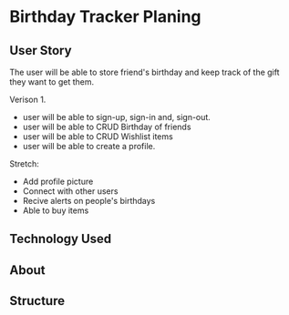 
# Birthday Tracker Planing



## User Story

The user will be able to store friend's birthday and keep track of the gift they want to get them.

Verison 1.

- user will be able to sign-up, sign-in and, sign-out.
- user will be able to CRUD Birthday of friends
- user will be able to CRUD Wishlist items
- user will be able to create a profile.

Stretch:
- Add profile picture
- Connect with other users
- Recive alerts on people's birthdays
- Able to buy items



## Technology Used





## About




## Structure
